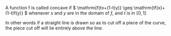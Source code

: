 A function f is called concave if $ \mathrm{f(tx+(1-t)y)} \geq \mathrm{tf(x)+(1-t)f(y)} $ whenever $x$ and $y$ are in the domain of $f$, and $t$ is in $[0,1]$

In other words if a straight line is drawn so as to cut off a piece of the curve, the piece cut off will lie entirely above the line.
